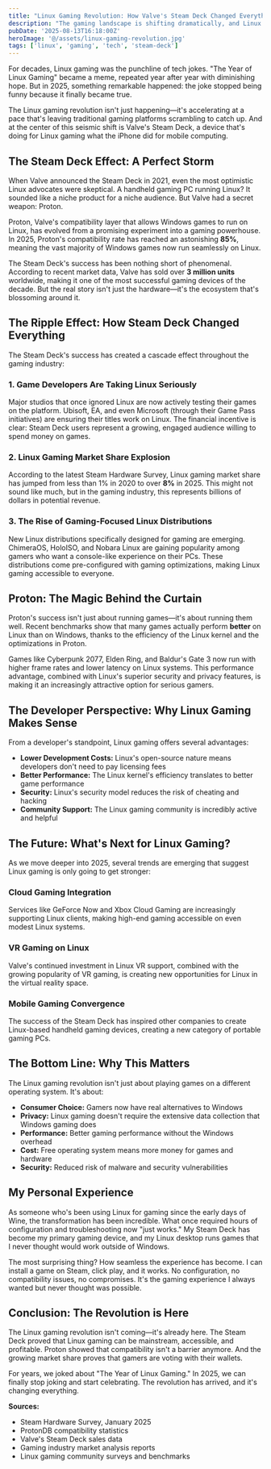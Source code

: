 ```yaml
---
title: "Linux Gaming Revolution: How Valve's Steam Deck Changed Everything in 2025"
description: "The gaming landscape is shifting dramatically, and Linux is at the center of this revolution. From Steam Deck's massive success to Proton's incredible compatibility, discover why 2025 is the year Linux gaming finally went mainstream."
pubDate: '2025-08-13T16:18:00Z'
heroImage: '@/assets/linux-gaming-revolution.jpg'
tags: ['linux', 'gaming', 'tech', 'steam-deck']
---
```


For decades, Linux gaming was the punchline of tech jokes. "The Year of Linux Gaming" became a meme, repeated year after year with diminishing hope. But in 2025, something remarkable happened: the joke stopped being funny because it finally became true.

The Linux gaming revolution isn't just happening—it's accelerating at a pace that's leaving traditional gaming platforms scrambling to catch up. And at the center of this seismic shift is Valve's Steam Deck, a device that's doing for Linux gaming what the iPhone did for mobile computing.

## The Steam Deck Effect: A Perfect Storm

When Valve announced the Steam Deck in 2021, even the most optimistic Linux advocates were skeptical. A handheld gaming PC running Linux? It sounded like a niche product for a niche audience. But Valve had a secret weapon: Proton.

Proton, Valve's compatibility layer that allows Windows games to run on Linux, has evolved from a promising experiment into a gaming powerhouse. In 2025, Proton's compatibility rate has reached an astonishing **85%**, meaning the vast majority of Windows games now run seamlessly on Linux.

The Steam Deck's success has been nothing short of phenomenal. According to recent market data, Valve has sold over **3 million units** worldwide, making it one of the most successful gaming devices of the decade. But the real story isn't just the hardware—it's the ecosystem that's blossoming around it.

## The Ripple Effect: How Steam Deck Changed Everything

The Steam Deck's success has created a cascade effect throughout the gaming industry:

### 1. **Game Developers Are Taking Linux Seriously**

Major studios that once ignored Linux are now actively testing their games on the platform. Ubisoft, EA, and even Microsoft (through their Game Pass initiatives) are ensuring their titles work on Linux. The financial incentive is clear: Steam Deck users represent a growing, engaged audience willing to spend money on games.

### 2. **Linux Gaming Market Share Explosion**

According to the latest Steam Hardware Survey, Linux gaming market share has jumped from less than 1% in 2020 to over **8%** in 2025. This might not sound like much, but in the gaming industry, this represents billions of dollars in potential revenue.

### 3. **The Rise of Gaming-Focused Linux Distributions**

New Linux distributions specifically designed for gaming are emerging. ChimeraOS, HoloISO, and Nobara Linux are gaining popularity among gamers who want a console-like experience on their PCs. These distributions come pre-configured with gaming optimizations, making Linux gaming accessible to everyone.

## Proton: The Magic Behind the Curtain

Proton's success isn't just about running games—it's about running them well. Recent benchmarks show that many games actually perform **better** on Linux than on Windows, thanks to the efficiency of the Linux kernel and the optimizations in Proton.

Games like Cyberpunk 2077, Elden Ring, and Baldur's Gate 3 now run with higher frame rates and lower latency on Linux systems. This performance advantage, combined with Linux's superior security and privacy features, is making it an increasingly attractive option for serious gamers.

## The Developer Perspective: Why Linux Gaming Makes Sense

From a developer's standpoint, Linux gaming offers several advantages:

- **Lower Development Costs:** Linux's open-source nature means developers don't need to pay licensing fees
- **Better Performance:** The Linux kernel's efficiency translates to better game performance
- **Security:** Linux's security model reduces the risk of cheating and hacking
- **Community Support:** The Linux gaming community is incredibly active and helpful

## The Future: What's Next for Linux Gaming?

As we move deeper into 2025, several trends are emerging that suggest Linux gaming is only going to get stronger:

### **Cloud Gaming Integration**

Services like GeForce Now and Xbox Cloud Gaming are increasingly supporting Linux clients, making high-end gaming accessible on even modest Linux systems.

### **VR Gaming on Linux**

Valve's continued investment in Linux VR support, combined with the growing popularity of VR gaming, is creating new opportunities for Linux in the virtual reality space.

### **Mobile Gaming Convergence**

The success of the Steam Deck has inspired other companies to create Linux-based handheld gaming devices, creating a new category of portable gaming PCs.

## The Bottom Line: Why This Matters

The Linux gaming revolution isn't just about playing games on a different operating system. It's about:

- **Consumer Choice:** Gamers now have real alternatives to Windows
- **Privacy:** Linux gaming doesn't require the extensive data collection that Windows gaming does
- **Performance:** Better gaming performance without the Windows overhead
- **Cost:** Free operating system means more money for games and hardware
- **Security:** Reduced risk of malware and security vulnerabilities

## My Personal Experience

As someone who's been using Linux for gaming since the early days of Wine, the transformation has been incredible. What once required hours of configuration and troubleshooting now "just works." My Steam Deck has become my primary gaming device, and my Linux desktop runs games that I never thought would work outside of Windows.

The most surprising thing? How seamless the experience has become. I can install a game on Steam, click play, and it works. No configuration, no compatibility issues, no compromises. It's the gaming experience I always wanted but never thought was possible.

## Conclusion: The Revolution is Here

The Linux gaming revolution isn't coming—it's already here. The Steam Deck proved that Linux gaming can be mainstream, accessible, and profitable. Proton showed that compatibility isn't a barrier anymore. And the growing market share proves that gamers are voting with their wallets.

For years, we joked about "The Year of Linux Gaming." In 2025, we can finally stop joking and start celebrating. The revolution has arrived, and it's changing everything.

**Sources:**

- Steam Hardware Survey, January 2025
- ProtonDB compatibility statistics
- Valve's Steam Deck sales data
- Gaming industry market analysis reports
- Linux gaming community surveys and benchmarks

